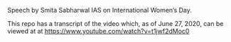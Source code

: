 
Speech by Smita Sabharwal IAS on International Women’s Day.

This repo has a transcript of the video which, as of June 27, 2020, can be viewed at at https://www.youtube.com/watch?v=t1jwf2dMoc0 
